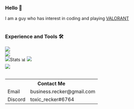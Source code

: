 <div class="center">
<h3 class="center">Hello 👋</h3>
<span class="center">I am a guy who has interest in coding and playing <a href="https://playvalorant.com">VALORANT</a></span>
<br>
<br>
<h3 class="center">Experience and Tools 🛠️</h3>
<img src="https://img.shields.io/badge/Python-3776ab?style=for-the-badge&logo=python&logoColor=white" class="center">
<br>
<img src="https://img.shields.io/badge/SQLite-47a248?style=for-the-badge&logo=sqlite&logoColor=white" class="center">
<br>
<img src="https://img.shields.io/badge/VS%20Code-007acc?style=for-the-badge&logo=visual-studio-code&logoColor=white" class="center>
<br>
<br>
<h3 class="center">Stats 📊</h3>
<img src="https://github-readme-stats.vercel.app/api?username=toxicrecker&show_icons=true&count_private=false" class="center">
<br>
<img src="https://github-readme-stats.vercel.app/api/top-langs/?username=toxicrecker" class="center">
<br>
<br>
<table>
<tr><th colspan="2">Contact Me</th></tr>
<tr><td>Email</td><td>business.recker@gmail.com</td></tr>
<tr><td>Discord</td><td>toxic_recker#6764</td></tr>
</table>
</div>
